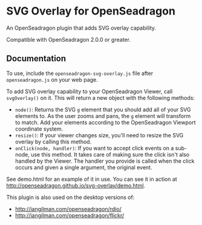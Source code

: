 # SVG Overlay for OpenSeadragon

An OpenSeadragon plugin that adds SVG overlay capability.

Compatible with OpenSeadragon 2.0.0 or greater.

## Documentation

To use, include the `openseadragon-svg-overlay.js` file after `openseadragon.js` on your web page.

To add SVG overlay capability to your OpenSeadragon Viewer, call `svgOverlay()` on it. This will return a new object with the following methods:

* `node()`: Returns the SVG `g` element that you should add all of your SVG elements to. As the user zooms and pans, the `g` element will transform to match. Add your elements according to the OpenSeadragon Viewport coordinate system.
* `resize()`: If your viewer changes size, you'll need to resize the SVG overlay by calling this method.
* `onClick(node, handler)`: If you want to accept click events on a sub-node, use this method. It takes care of making sure the click isn't also handled by the Viewer. The handler you provide is called when the click occurs and given a single argument, the original event.

See demo.html for an example of it in use. You can see it in action at http://openseadragon.github.io/svg-overlay/demo.html.

This plugin is also used on the desktop versions of: 

* http://iangilman.com/openseadragon/rdio/
* http://iangilman.com/openseadragon/flickr/
